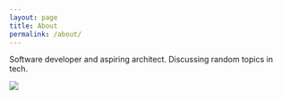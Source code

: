 ```yaml
---
layout: page
title: About
permalink: /about/
---
```


Software developer and aspiring architect. Discussing random topics in tech. 

<img src = "{{site.baseurl}}/static/img/email.png" />